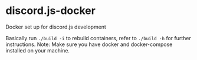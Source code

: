 # discord.js-docker
Docker set up for discord.js development

Basically run `./build -i` to rebuild containers, refer to `./build -h` for further instructions.
Note: Make sure you have docker and docker-compose installed on your machine.
